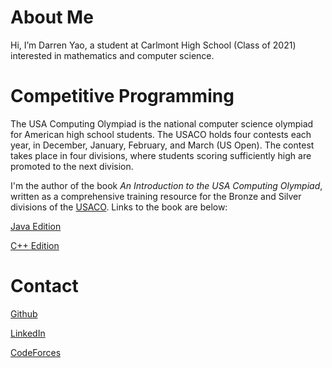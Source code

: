 # About Me

Hi, I’m Darren Yao, a student at Carlmont High School (Class of 2021) interested in mathematics and computer science.

# Competitive Programming
The USA Computing Olympiad is the national computer science olympiad for American high school students. The USACO holds four contests each year, in December, January, February, and March (US Open). The contest takes place in four divisions, where students scoring sufficiently high are promoted to the next division. 

I'm the author of the book _An Introduction to the USA Computing Olympiad_, written as a comprehensive training resource for the Bronze and Silver divisions of the [USACO](usaco.org). Links to the book are below:

[Java Edition](http://darrenyao.com/usacobook/java.pdf)

[C++ Edition](http://darrenyao.com/usacobook/cpp.pdf)


# Contact

[Github](https://github.com/darren-yao)

[LinkedIn](https://www.linkedin.com/in/darren-yao-707b61195/)

[CodeForces](https://codeforces.com/profile/darren_yao)


